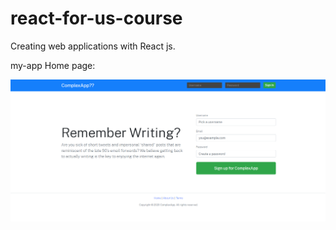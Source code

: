 # react-for-us-course

Creating web applications with React js.

my-app Home page:

![Alt text](my-app/public/website_print.png)



